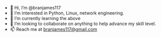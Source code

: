 - 👋 Hi, I’m @branjames117
- 👀 I’m interested in Python, Linux, network engineering.
- 🌱 I’m currently learning the above
- 💞️ I’m looking to collaborate on anything to help advance my skill level.
- 📫 Reach me at branjames117@gmail.com

<!---
branjames117/branjames117 is a ✨ special ✨ repository because its `README.md` (this file) appears on your GitHub profile.
You can click the Preview link to take a look at your changes.
--->
